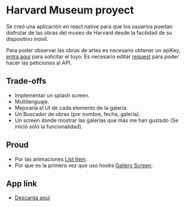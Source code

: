 # Harvard Museum proyect

Se creó una aplicación en react native para que los usuarios puedan disfrutar de las obras del museo de Harvard desde la facilidad de su dispositivo móvil.

Para poder observar las obras de artes es necesario obtener un apiKey, [entra aqui](https://docs.google.com/forms/d/1Fe1H4nOhFkrLpaeBpLAnSrIMYvcAxnYWm0IU9a6IkFA/viewform) para solicitar el tuyo. Es necesario editar [request](https://github.com/PetterTorrez/HarvardMuseum/blob/develop/src/requests/request.js) para poder hacer las peticiones al API.

## Trade-offs
* Implementar un splash screen. 
* Multilenguaje.
* Mejoraría el UI de cada elemento de la galería.
* Un Buscador de obras (por nombre, fecha, galería).
* Un screen donde mostrar las galerías que más me han gustado (Se inició sólo la funcionalidad).

## Proud
* Por las animaciones [List Item](https://github.com/PetterTorrez/HarvardMuseum/blob/develop/src/components/GalleryListItem.js).
* Por que es la primera vez que uso hooks [Gallery Screen](https://github.com/PetterTorrez/HarvardMuseum/blob/develop/src/screens/GalleryScreen.js).

## App link
* [Descarga aqui](https://pedrotorres.dev/)
